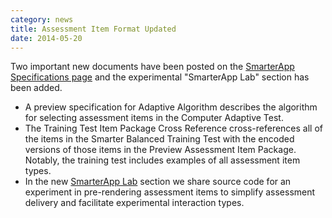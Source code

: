 ```yaml
---
category: news
title: Assessment Item Format Updated
date: 2014-05-20
---
```

Two important new documents have been posted on the [SmarterApp Specifications page](http://www.smarterapp.org/specifications.html) and the experimental "SmarterApp Lab" section has been added.

* A preview specification for Adaptive Algorithm describes the algorithm for selecting assessment items in the Computer Adaptive Test.
* The Training Test Item Package Cross Reference cross-references all of the items in the Smarter Balanced Training Test with the encoded versions of those items in the Preview Assessment Item Package. Notably, the training test includes examples of all assessment item types.
* In the new [SmarterApp Lab](http://www.smarterapp.org/lab.html) section we share source code for an experiment in pre-rendering assessment items to simplify assessment delivery and facilitate experimental interaction types.
